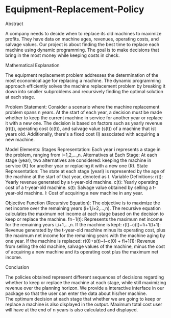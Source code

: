 # Equipment-Replacement-Policy
Abstract

A company needs to decide when to replace its old machines to maximize profits. 
They have data on machine ages, revenues, operating costs, and salvage values. 
Our project is about finding the best time to replace each machine using dynamic programming.
The goal is to make decisions that bring in the most money while keeping costs in check.

Mathematical Explanation

The equipment replacement problem addresses the determination of the most economical age for replacing a machine. 
The dynamic programming approach efficiently solves the machine replacement problem by breaking it down into smaller subproblems and recursively finding the optimal solution at each stage. 

Problem Statement:
Consider a scenario where the machine replacement problem spans n years. At the start of each year, a decision must be made whether to keep the current machine in service for another year or replace it with a new one. The decision is based on factors such as yearly revenue (r(t)), operating cost (c(t)), and salvage value (s(t)) of a machine that ist years old. Additionally, there's a fixed cost (I) associated with acquiring a new machine.

Model Elements:
Stages Representation:
Each year i represents a stage in the problem, ranging from i=1,2,…,n.
Alternatives at Each Stage:
At each stage (year), two alternatives are considered: keeping the machine in service (K) for another year or replacing it with a new one (R).
State Representation:
The state at each stage (yeari) is represented by the age of the machine at the start of that year, denoted as t.
Variable Definitions:
r(t): Yearly revenue generated by a t-year-old machine.
c(t): Yearly operating cost of a t-year-old machine.
s(t): Salvage value obtained by selling a t-year-old machine.
I: Cost of acquiring a new machine in any year.

Objective Function (Recursive Equation):
The objective is to maximize the net income over the remaining years (i+1,i+2,…,n). The recursive equation calculates the maximum net income at each stage based on the decision to keep or replace the machine.
fn−1(t): Represents the maximum net income for the remaining years i,i+1,…,n.
If the machine is kept:
r(t)−c(t)+fi+1(t+1): Revenue generated by the t-year-old machine minus its operating cost, plus the maximum net income for the remaining years with the machine aging by one year.
If the machine is replaced:
r(0)+s(t)−I−c(0) + fi+1(1): Revenue from selling the old machine, salvage values of the machine, minus the cost of acquiring a new machine and its operating cost plus the maximum net income.

Conclusion

The policies obtained represent different sequences of decisions regarding whether to keep or replace the machine at each stage, while still maximizing revenue over the planning horizon.
We provide a interactive interface in our package so that the user can enter the data about his/her machine.  
The optimum decision at each stage that whether we are going to keep or replace a machine is also displayed in the output.
Maximum total cost  user will have  at the end of n years is also calculated and displayed.
